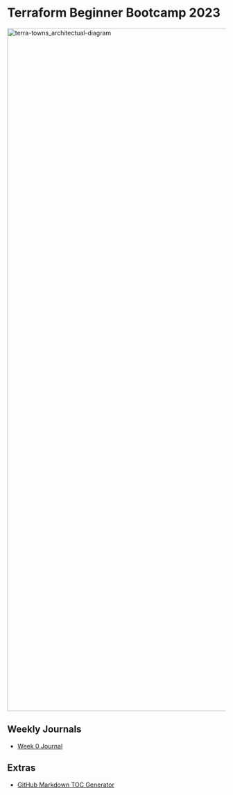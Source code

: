 # Terraform Beginner Bootcamp 2023

<img width="1575" alt="terra-towns_architectual-diagram" src="https://github.com/shammy21/terraform-beginner-bootcamp-2023/assets/28939511/eea5ffaf-9d60-43e2-a86b-b31e40f5db07">



##  Weekly Journals

- [Week 0 Journal](journal/week0.md)

## Extras

- [GitHub Markdown TOC Generator](https://ecotrust-canada.github.io/markdown-toc/)
       
